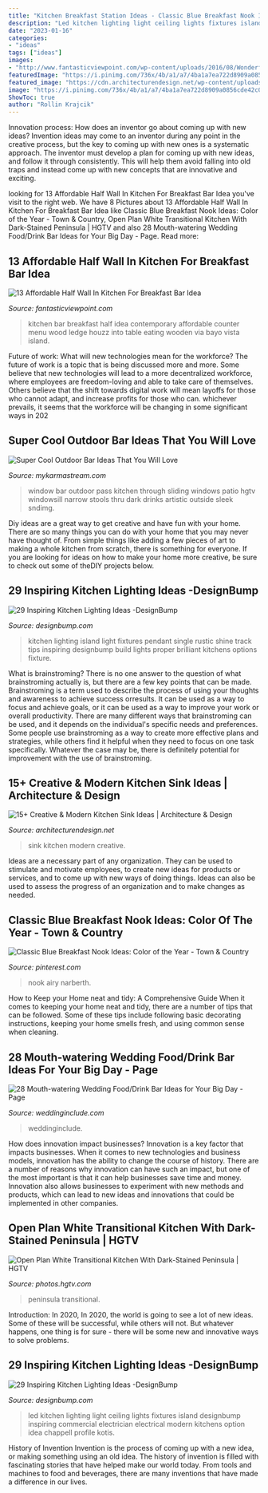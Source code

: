 ```yaml
---
title: "Kitchen Breakfast Station Ideas - Classic Blue Breakfast Nook Ideas: Color Of The Year"
description: "Led kitchen lighting light ceiling lights fixtures island designbump inspiring commercial electrician electrical modern kitchens option idea chappell profile kotis"
date: "2023-01-16"
categories:
- "ideas"
tags: ["ideas"]
images:
- "http://www.fantasticviewpoint.com/wp-content/uploads/2016/08/Wonderful-Rustic-Kitchen-Menu-Decorating-Ideas-Gallery-in-Kitchen-Contemporary-design-ideas--634x957.jpg"
featuredImage: "https://i.pinimg.com/736x/4b/a1/a7/4ba1a7ea722d8909a0856cde42c05dad.jpg"
featured_image: "https://cdn.architecturendesign.net/wp-content/uploads/2015/08/AD-Creative-Modern-Kitchen-Sink-Ideas-09.jpg"
image: "https://i.pinimg.com/736x/4b/a1/a7/4ba1a7ea722d8909a0856cde42c05dad.jpg"
ShowToc: true
author: "Rollin Krajcik"
---
```



Innovation process: How does an inventor go about coming up with new ideas?
Invention ideas may come to an inventor during any point in the creative process, but the key to coming up with new ones is a systematic approach. The inventor must develop a plan for coming up with new ideas, and follow it through consistently. This will help them avoid falling into old traps and instead come up with new concepts that are innovative and exciting.

	

		
looking for 13 Affordable Half Wall In Kitchen For Breakfast Bar Idea you've visit to the right web. We have 8 Pictures about 13 Affordable Half Wall In Kitchen For Breakfast Bar Idea like Classic Blue Breakfast Nook Ideas: Color of the Year - Town &amp; Country, Open Plan White Transitional Kitchen With Dark-Stained Peninsula | HGTV and also 28 Mouth-watering Wedding Food/Drink Bar Ideas for Your Big Day - Page. Read more:
		
    
## 13 Affordable Half Wall In Kitchen For Breakfast Bar Idea

<img loading=lazy src="http://www.fantasticviewpoint.com/wp-content/uploads/2016/08/Wonderful-Rustic-Kitchen-Menu-Decorating-Ideas-Gallery-in-Kitchen-Contemporary-design-ideas--634x957.jpg" onerror="this.onerror=null;this.src='https://tse4.mm.bing.net/th?id=OIP.l0prAXd_EC8IX7LezeCtUQHaLL&amp;pid=15.1';" alt="13 Affordable Half Wall In Kitchen For Breakfast Bar Idea">

_Source: fantasticviewpoint.com_

>kitchen bar breakfast half idea contemporary affordable counter menu wood ledge houzz into table eating wooden via bayo vista island. 

	

Future of work: What will new technologies mean for the workforce?
The future of work is a topic that is being discussed more and more. Some believe that new technologies will lead to a more decentralized workforce, where employees are freedom-loving and able to take care of themselves. Others believe that the shift towards digital work will mean layoffs for those who cannot adapt, and increase profits for those who can. whichever prevails, it seems that the workforce will be changing in some significant ways in 202
    
## Super Cool Outdoor Bar Ideas That You Will Love

<img loading=lazy src="https://mykarmastream.com/wp-content/uploads/2018/03/outdoor-bar-5.jpg" onerror="this.onerror=null;this.src='https://tse4.mm.bing.net/th?id=OIP.V1MJPdwJtucutgy66VWmIQHaLH&amp;pid=15.1';" alt="Super Cool Outdoor Bar Ideas That You Will Love">

_Source: mykarmastream.com_

>window bar outdoor pass kitchen through sliding windows patio hgtv windowsill narrow stools thru dark drinks artistic outside sleek sndimg. 

	

Diy ideas are a great way to get creative and have fun with your home. There are so many things you can do with your home that you may never have thought of. From simple things like adding a few pieces of art to making a whole kitchen from scratch, there is something for everyone. If you are looking for ideas on how to make your home more creative, be sure to check out some of theDIY projects below.

    
## 29 Inspiring Kitchen Lighting Ideas -DesignBump

<img loading=lazy src="https://designbump.com/wp-content/uploads/2015/07/Kitchen-Lighting-Ideas-Galley.jpg" onerror="this.onerror=null;this.src='https://tse3.mm.bing.net/th?id=OIP.Qwfg1oEvsWThUMMV8i21dgHaE8&amp;pid=15.1';" alt="29 Inspiring Kitchen Lighting Ideas -DesignBump">

_Source: designbump.com_

>kitchen lighting island light fixtures pendant single rustic shine track tips inspiring designbump build lights proper brilliant kitchens options fixture. 

	

What is brainstroming?
There is no one answer to the question of what brainstroming actually is, but there are a few key points that can be made. Brainstroming is a term used to describe the process of using your thoughts and awareness to achieve success orresults. It can be used as a way to focus and achieve goals, or it can be used as a way to improve your work or overall productivity. There are many different ways that brainstroming can be used, and it depends on the individual's specific needs and preferences. Some people use brainstroming as a way to create more effective plans and strategies, while others find it helpful when they need to focus on one task specifically. Whatever the case may be, there is definitely potential for improvement with the use of brainstroming.

    
## 15+ Creative &amp; Modern Kitchen Sink Ideas | Architecture &amp; Design

<img loading=lazy src="https://cdn.architecturendesign.net/wp-content/uploads/2015/08/AD-Creative-Modern-Kitchen-Sink-Ideas-09.jpg" onerror="this.onerror=null;this.src='https://tse1.mm.bing.net/th?id=OIP.Fx8z1IFagmnAMomeBRsZ1AHaMW&amp;pid=15.1';" alt="15+ Creative &amp; Modern Kitchen Sink Ideas | Architecture &amp; Design">

_Source: architecturendesign.net_

>sink kitchen modern creative. 

	

Ideas are a necessary part of any organization. They can be used to stimulate and motivate employees, to create new ideas for products or services, and to come up with new ways of doing things. Ideas can also be used to assess the progress of an organization and to make changes as needed.

    
## Classic Blue Breakfast Nook Ideas: Color Of The Year - Town &amp; Country

<img loading=lazy src="https://i.pinimg.com/736x/4b/a1/a7/4ba1a7ea722d8909a0856cde42c05dad.jpg" onerror="this.onerror=null;this.src='https://tse1.mm.bing.net/th?id=OIP.Stzj_wTDFOHhVyr72RhxnAHaLI&amp;pid=15.1';" alt="Classic Blue Breakfast Nook Ideas: Color of the Year - Town &amp; Country">

_Source: pinterest.com_

>nook airy narberth. 

	

How to Keep your Home neat and tidy: A Comprehensive Guide
When it comes to keeping your home neat and tidy, there are a number of tips that can be followed. Some of these tips include following basic decorating instructions, keeping your home smells fresh, and using common sense when cleaning.

    
## 28 Mouth-watering Wedding Food/Drink Bar Ideas For Your Big Day - Page

<img loading=lazy src="https://www.weddinginclude.com/wp-content/uploads/2017/05/Food-Station-Ideas-Your-Guests-Will-Drool-Over.jpg" onerror="this.onerror=null;this.src='https://tse2.mm.bing.net/th?id=OIP.5OyvEMONTWfi-WZihH7qIwHaKS&amp;pid=15.1';" alt="28 Mouth-watering Wedding Food/Drink Bar Ideas for Your Big Day - Page">

_Source: weddinginclude.com_

>weddinginclude. 

	

How does innovation impact businesses?
Innovation is a key factor that impacts businesses. When it comes to new technologies and business models, innovation has the ability to change the course of history. There are a number of reasons why innovation can have such an impact, but one of the most important is that it can help businesses save time and money. Innovation also allows businesses to experiment with new methods and products, which can lead to new ideas and innovations that could be implemented in other companies.

    
## Open Plan White Transitional Kitchen With Dark-Stained Peninsula | HGTV

<img loading=lazy src="https://hgtvhome.sndimg.com/content/dam/images/hgtv/fullset/2013/12/2/0/DP_Catherine-Nakahara-beige-transitional-kitchen-family-room_v.jpg.rend.hgtvcom.966.1288.suffix/1400954264708.jpeg" onerror="this.onerror=null;this.src='https://tse4.mm.bing.net/th?id=OIP.7wz1XN5A3BsIeXLRzFQJMAHaJ4&amp;pid=15.1';" alt="Open Plan White Transitional Kitchen With Dark-Stained Peninsula | HGTV">

_Source: photos.hgtv.com_

>peninsula transitional. 

	

Introduction: In 2020,
In 2020, the world is going to see a lot of new ideas. Some of these will be successful, while others will not. But whatever happens, one thing is for sure - there will be some new and innovative ways to solve problems.

    
## 29 Inspiring Kitchen Lighting Ideas -DesignBump

<img loading=lazy src="https://cdn.designbump.com/wp-content/uploads/2015/07/LED-Kitchen-Lighting-Ideas.jpg" onerror="this.onerror=null;this.src='https://tse1.mm.bing.net/th?id=OIP.V1UR_t_Be88gz1I2YV6OOgHaFj&amp;pid=15.1';" alt="29 Inspiring Kitchen Lighting Ideas -DesignBump">

_Source: designbump.com_

>led kitchen lighting light ceiling lights fixtures island designbump inspiring commercial electrician electrical modern kitchens option idea chappell profile kotis. 

	

History of Invention
Invention is the process of coming up with a new idea, or making something using an old idea. The history of invention is filled with fascinating stories that have helped make our world today. From tools and machines to food and beverages, there are many inventions that have made a difference in our lives.

